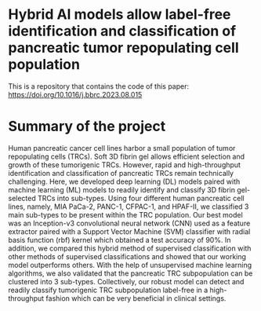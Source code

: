 # Hybrid AI models allow label-free identification and classification of pancreatic tumor repopulating cell population

This is a repository that contains the code of this paper: https://doi.org/10.1016/j.bbrc.2023.08.015

# Summary of the project

Human pancreatic cancer cell lines harbor a small population of tumor repopulating cells (TRCs). Soft 3D fibrin gel allows efficient selection and growth of these tumorigenic TRCs. However, rapid and high-throughput identification and classification of pancreatic TRCs remain technically challenging. Here, we developed deep learning (DL) models paired with machine learning (ML) models to readily identify and classify 3D fibrin gel-selected TRCs into sub-types. Using four different human pancreatic cell lines, namely, MIA PaCa-2, PANC-1, CFPAC-1, and HPAF-II, we classified 3 main sub-types to be present within the TRC population. Our best model was an Inception-v3 convolutional neural network (CNN) used as a feature extractor paired with a Support Vector Machine (SVM) classifier with radial basis function (rbf) kernel which obtained a test accuracy of 90%. In addition, we compared this hybrid method of supervised classification with other methods of supervised classifications and showed that our working model outperforms others. With the help of unsupervised machine learning algorithms, we also validated that the pancreatic TRC subpopulation can be clustered into 3 sub-types. Collectively, our robust model can detect and readily classify tumorigenic TRC subpopulation label-free in a high-throughput fashion which can be very beneficial in clinical settings.
